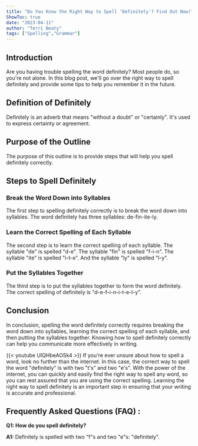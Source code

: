 ```yaml
---
title: "Do You Know the Right Way to Spell 'Definitely'? Find Out Now!"
ShowToc: true 
date: "2023-04-11"
author: "Terri Beaty" 
tags: ["Spelling","Grammar"]
---
```

## Introduction
Are you having trouble spelling the word definitely? Most people do, so you're not alone. In this blog post, we'll go over the right way to spell definitely and provide some tips to help you remember it in the future. 

## Definition of Definitely 
Definitely is an adverb that means "without a doubt" or "certainly". It's used to express certainty or agreement.

## Purpose of the Outline
The purpose of this outline is to provide steps that will help you spell definitely correctly. 

## Steps to Spell Definitely
### Break the Word Down into Syllables 
The first step to spelling definitely correctly is to break the word down into syllables. The word definitely has three syllables: de-fin-ite-ly. 

### Learn the Correct Spelling of Each Syllable
The second step is to learn the correct spelling of each syllable. The syllable "de" is spelled "d-e". The syllable "fin" is spelled "f-i-n". The syllable "ite" is spelled "i-t-e". And the syllable "ly" is spelled "l-y". 

### Put the Syllables Together
The third step is to put the syllables together to form the word definitely. The correct spelling of definitely is "d-e-f-i-n-i-t-e-l-y". 

## Conclusion
In conclusion, spelling the word definitely correctly requires breaking the word down into syllables, learning the correct spelling of each syllable, and then putting the syllables together. Knowing how to spell definitely correctly can help you communicate more effectively in writing.

{{< youtube UIQHbeAOSk4 >}} 
If you're ever unsure about how to spell a word, look no further than the internet. In this case, the correct way to spell the word "definitely" is with two "t's" and two "e's". With the power of the internet, you can quickly and easily find the right way to spell any word, so you can rest assured that you are using the correct spelling. Learning the right way to spell definitely is an important step in ensuring that your writing is accurate and professional.

## Frequently Asked Questions (FAQ) :
**Q1: How do you spell definitely?**

**A1:** Definitely is spelled with two "f"s and two "e"s: "definitely".





